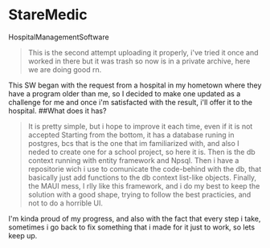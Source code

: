 # StareMedic
HospitalManagementSoftware
> This is the second attempt uploading it properly, i've tried it once and worked in there but it was trash so now is in a private archive, here we are doing good rn.

This SW began with the request from a hospital in my hometown where they have a program older than me, so I decided to make one updated as a challenge for me and once i'm satisfacted with the result, i'll offer it to the hospital.
##What does it has?
> It is pretty simple, but i hope to improve it each time, even if it is not accepted
Starting from the bottom, it has a database runing in postgres, bcs that is the one that im familiarized with, and also I neded to create one for a school project, so here it is. Then is the db context running with entity framework and Npsql.
Then i have a repositorie wich i use to comunicate the code-behind with the db, that basically just add functions to the db context list-like objects.
Finally, the MAUI mess, I rlly like this framework, and i do my best to keep the solution with a good shape, trying to follow the best practicies, and not to do a horrible UI.


I'm kinda proud of my progress, and also with the fact that every step i take, sometimes i go back to fix something that i made for it just to work, so lets keep up.
